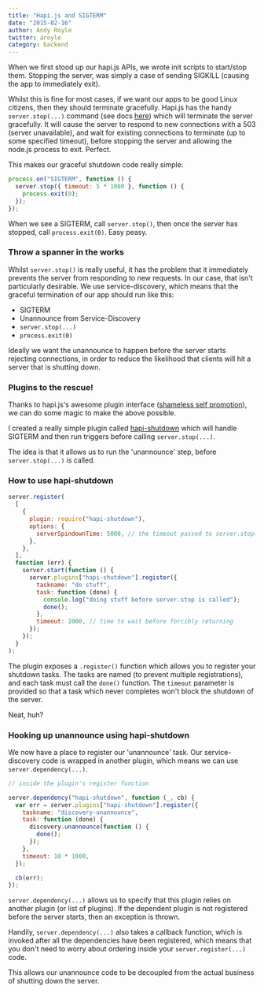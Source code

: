 ```yaml
---
title: "Hapi.js and SIGTERM"
date: "2015-02-16"
author: Andy Royle
twitter: aroyle
category: backend
---
```


When we first stood up our hapi.js APIs, we wrote init scripts to start/stop them. Stopping the server, was simply a case of sending SIGKILL (causing the app to immediately exit).

Whilst this is fine for most cases, if we want our apps to be good Linux citizens, then they should terminate gracefully. Hapi.js has the handy `server.stop(...)` command (see docs [here](http://hapijs.com/api#serverstopoptions-callback)) which will terminate the server gracefully. It will cause the server to respond to new connections with a 503 (server unavailable), and wait for existing connections to terminate (up to some specified timeout), before stopping the server and allowing the node.js process to exit. Perfect.

This makes our graceful shutdown code really simple:

```js
process.on("SIGTERM", function () {
  server.stop({ timeout: 5 * 1000 }, function () {
    process.exit(0);
  });
});
```

When we see a SIGTERM, call `server.stop()`, then once the server has stopped, call `process.exit(0)`. Easy peasy.

### Throw a spanner in the works

Whilst `server.stop()` is really useful, it has the problem that it immediately prevents the server from responding to new requests. In our case, that isn't particularly desirable. We use service-discovery, which means that the graceful termination of our app should run like this:

- SIGTERM
- Unannounce from Service-Discovery
- `server.stop(...)`
- `process.exit(0)`

Ideally we want the unannounce to happen before the server starts rejecting connections, in order to reduce the likelihood that clients will hit a server that is shutting down.

### Plugins to the rescue!

Thanks to hapi.js's awesome plugin interface ([shameless self promotion](http://t.co/GDw44SETfS)), we can do some magic to make the above possible.

I created a really simple plugin called [hapi-shutdown](https://www.npmjs.com/package/hapi-shutdown) which will handle SIGTERM and then run triggers before calling `server.stop(...)`.

The idea is that it allows us to run the 'unannounce' step, before `server.stop(...)` is called.

### How to use hapi-shutdown

```js
server.register(
  [
    {
      plugin: require("hapi-shutdown"),
      options: {
        serverSpindownTime: 5000, // the timeout passed to server.stop(...)
      },
    },
  ],
  function (err) {
    server.start(function () {
      server.plugins["hapi-shutdown"].register({
        taskname: "do stuff",
        task: function (done) {
          console.log("doing stuff before server.stop is called");
          done();
        },
        timeout: 2000, // time to wait before forcibly returning
      });
    });
  }
);
```

The plugin exposes a `.register()` function which allows you to register your shutdown tasks. The tasks are named (to prevent multiple registrations), and each task must call the `done()` function. The `timeout` parameter is provided so that a task which never completes won't block the shutdown of the server.

Neat, huh?

### Hooking up unannounce using hapi-shutdown

We now have a place to register our 'unannounce' task. Our service-discovery code is wrapped in another plugin, which means we can use `server.dependency(...)`.

```js
// inside the plugin's register function

server.dependency("hapi-shutdown", function (_, cb) {
  var err = server.plugins["hapi-shutdown"].register({
    taskname: "discovery-unannounce",
    task: function (done) {
      discovery.unannounce(function () {
        done();
      });
    },
    timeout: 10 * 1000,
  });

  cb(err);
});
```

`server.dependency(...)` allows us to specify that this plugin relies on another plugin (or list of plugins). If the dependent plugin is not registered before the server starts, then an exception is thrown.

Handily, `server.dependency(...)` also takes a callback function, which is invoked after all the dependencies have been registered, which means that you don't need to worry about ordering inside your `server.register(...)` code.

This allows our unannounce code to be decoupled from the actual business of shutting down the server.
